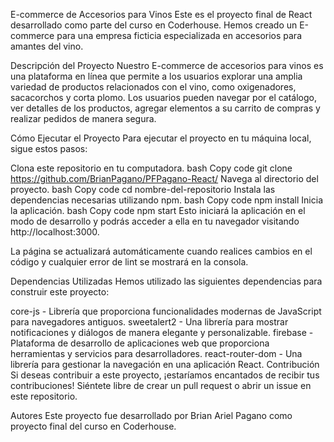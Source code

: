 E-commerce de Accesorios para Vinos
Este es el proyecto final de React desarrollado como parte del curso en Coderhouse. Hemos creado un E-commerce para una empresa ficticia especializada en accesorios para amantes del vino.

Descripción del Proyecto
Nuestro E-commerce de accesorios para vinos es una plataforma en línea que permite a los usuarios explorar una amplia variedad de productos relacionados con el vino, como oxigenadores, sacacorchos y corta plomo. Los usuarios pueden navegar por el catálogo, ver detalles de los productos, agregar elementos a su carrito de compras y realizar pedidos de manera segura.

Cómo Ejecutar el Proyecto
Para ejecutar el proyecto en tu máquina local, sigue estos pasos:

Clona este repositorio en tu computadora.
bash
Copy code
git clone https://github.com/BrianPagano/PFPagano-React/
Navega al directorio del proyecto.
bash
Copy code
cd nombre-del-repositorio
Instala las dependencias necesarias utilizando npm.
bash
Copy code
npm install
Inicia la aplicación.
bash
Copy code
npm start
Esto iniciará la aplicación en el modo de desarrollo y podrás acceder a ella en tu navegador visitando http://localhost:3000.

La página se actualizará automáticamente cuando realices cambios en el código y cualquier error de lint se mostrará en la consola.

Dependencias Utilizadas
Hemos utilizado las siguientes dependencias para construir este proyecto:

core-js - Librería que proporciona funcionalidades modernas de JavaScript para navegadores antiguos.
sweetalert2 - Una librería para mostrar notificaciones y diálogos de manera elegante y personalizable.
firebase - Plataforma de desarrollo de aplicaciones web que proporciona herramientas y servicios para desarrolladores.
react-router-dom - Una librería para gestionar la navegación en una aplicación React.
Contribución
Si deseas contribuir a este proyecto, ¡estaríamos encantados de recibir tus contribuciones! Siéntete libre de crear un pull request o abrir un issue en este repositorio.

Autores
Este proyecto fue desarrollado por Brian Ariel Pagano como proyecto final del curso en Coderhouse.